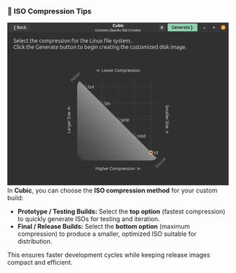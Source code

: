 ### 💾 ISO Compression Tips

![](../assets/compression.png)
In **Cubic**, you can choose the **ISO compression method** for your custom build:

* **Prototype / Testing Builds:** Select the **top option** (fastest compression) to quickly generate ISOs for testing and iteration.
* **Final / Release Builds:** Select the **bottom option** (maximum compression) to produce a smaller, optimized ISO suitable for distribution.

This ensures faster development cycles while keeping release images compact and efficient.